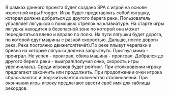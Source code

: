 В рамках данного проекта будет создано SPA с игрой на основе известной игры Frogger. Игра будет представлять собой лягушку,
которая должна добраться до другого берега реки. Пользователь управляет лягушкой с помощью стрелок на клавиатуре.
На старте игры лягушка находится в безопасной зоне по которой она может передвигаться влево и вправо по полю.
На пути лягушки будет дорога, по которой едут машины с разной скоростью. Дальше, после дороги река.
Река постоянно движется(течёт).По реке плывут черепахи и брёвна на которые лягушка должна запрыгнуть.
Прыгнул мимо - проиграл. Не успел - проиграл, сбила машина - проиграл.
Добрался до другого берега реки - выиграл(получил очко, скорость игры увеличилась).
Среди игроков будет рейтинг. При столкновении игроку предлагают закончить или продолжить.
При продолжении очки игрока сбрасываются и подсчитывается количество столкновений.
При окончании игры игроку предлагают ввести своё имя для таблицы рекордов.
